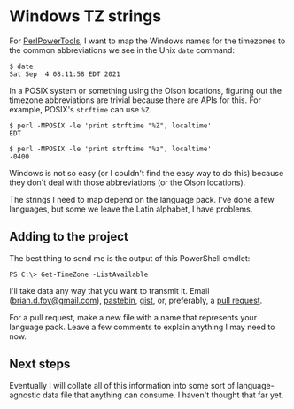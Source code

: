 # Windows TZ strings

For [PerlPowerTools](https://perlpowertools.com), I want to map the Windows names for the timezones to the common abbreviations we see in the Unix `date` command:

	$ date
	Sat Sep  4 08:11:58 EDT 2021

In a POSIX system or something using the Olson locations, figuring out the timezone abbreviations are trivial because there are APIs for this. For example, POSIX's `strftime` can use `%Z`.

	$ perl -MPOSIX -le 'print strftime "%Z", localtime'
	EDT

	$ perl -MPOSIX -le 'print strftime "%z", localtime'
	-0400

Windows is not so easy (or I couldn't find the easy way to do this) because they don't deal with those abbreviations (or the Olson locations).

The strings I need to map depend on the language pack. I've done a few
languages, but some we leave the Latin alphabet, I have problems.

## Adding to the project

The best thing to send me is the output of this PowerShell cmdlet:

	PS C:\> Get-TimeZone -ListAvailable

I'll take data any way that you want to transmit it. Email (brian.d.foy@gmail.com), [pastebin](https://pastebin.com),
[gist](https://gist.github.com), or, preferably, a [pull request](https://github.com/briandfoy/windows-tz-strings/pulls).

For a pull request, make a new file with a name that represents your
language pack. Leave a few comments to explain anything I may need to
now.

## Next steps

Eventually I will collate all of this information into some sort of language-agnostic data file that anything can consume. I haven't thought that far yet.



